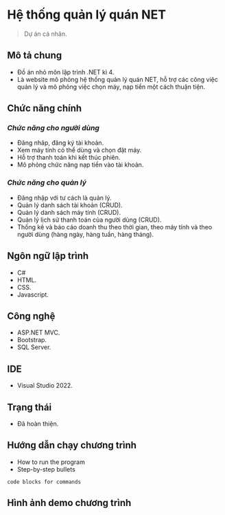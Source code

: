 # Hệ thống quản lý quán NET

> Dự án cá nhân.

## Mô tả chung

* Đồ án nhỏ môn lập trình .NET kì 4.
* Là website mô phỏng hệ thống quản lý quán NET, hỗ trợ các công việc quản lý và mô phỏng việc chọn máy, nạp tiền một cách thuận tiện.

## Chức năng chính

### _Chức năng cho người dùng_

* Đăng nhâp, đăng ký tài khoản.
* Xem máy tính có thể dùng và chọn đặt máy.
* Hỗ trợ thanh toán khi kết thúc phiên.
* Mô phỏng chức năng nạp tiền vào tài khoản.

### _Chức năng cho quản lý_

* Đăng nhập với tư cách là quản lý.
* Quản lý danh sách tài khoản (CRUD).
* Quản lý danh sách máy tính (CRUD).
* Quản lý lịch sử thanh toán của người dùng (CRUD).
* Thống kê và báo cáo doanh thu theo thời gian, theo máy tính và theo người dùng (hàng ngày, hàng tuần, hàng tháng).

## Ngôn ngữ lập trình

* C#
* HTML.
* CSS.
* Javascript.

## Công nghệ

* ASP.NET MVC.
* Bootstrap.
* SQL Server.

## IDE

* Visual Studio 2022.

## Trạng thái

* Đã hoàn thiện.

## Hướng dẫn chạy chương trình

* How to run the program
* Step-by-step bullets
```
code blocks for commands
```

## Hình ảnh demo chương trình
